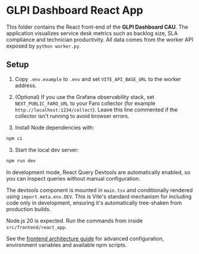 # GLPI Dashboard React App

This folder contains the React front-end of the **GLPI Dashboard CAU**. The application visualizes service desk metrics such as backlog size, SLA compliance and technician productivity. All data comes from the worker API exposed by `python worker.py`.

## Setup

1. Copy `.env.example` to `.env` and set `VITE_API_BASE_URL` to the worker address.

2. (Optional) If you use the Grafana observability stack, set `NEXT_PUBLIC_FARO_URL` to your Faro collector (for example `http://localhost:1234/collect`). Leave this line commented if the collector isn't running to avoid browser errors.

3. Install Node dependencies with:

```bash
npm ci
```

3. Start the local dev server:

```bash
npm run dev
```

In development mode, React Query Devtools are automatically enabled, so you can
inspect queries without manual configuration.

The devtools component is mounted in `main.tsx` and conditionally rendered using `import.meta.env.DEV`. This is Vite's standard mechanism for including code only in development, ensuring it's automatically tree-shaken from production builds.

Node.js 20 is expected. Run the commands from inside `src/frontend/react_app`.

See the [frontend architecture guide](../../docs/frontend_architecture.md) for advanced configuration, environment variables and available npm scripts.
